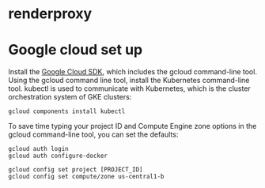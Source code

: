 # renderproxy

# Google cloud set up

Install the [Google Cloud SDK](https://cloud.google.com/sdk/docs/quickstarts), which includes the gcloud command-line tool.
Using the gcloud command line tool, install the Kubernetes command-line tool. kubectl is used to communicate with Kubernetes, which is the cluster orchestration system of GKE clusters:

```
gcloud components install kubectl
```

To save time typing your project ID and Compute Engine zone options in the gcloud command-line tool, you can set the defaults:

```
gcloud auth login
gcloud auth configure-docker

gcloud config set project [PROJECT_ID]
gcloud config set compute/zone us-central1-b
```

